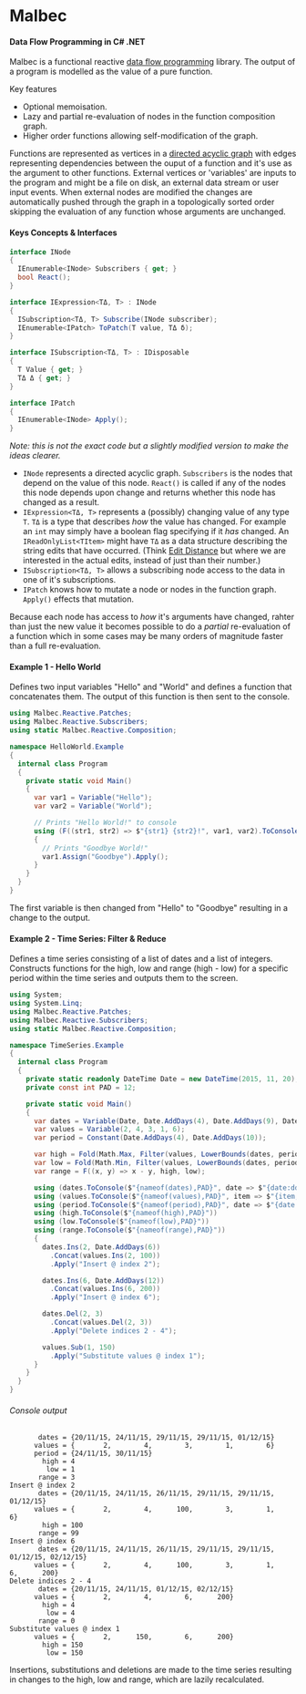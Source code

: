 # Malbec
#### Data Flow Programming in C# .NET

Malbec is a functional reactive [data flow programming](https://en.wikipedia.org/wiki/Dataflow_programming) library. The output of a program is modelled as the value of a pure function.

Key features
* Optional memoisation.
* Lazy and partial re-evaluation of nodes in the function composition graph.
* Higher order functions allowing self-modification of the graph.

Functions are represented as vertices in a [directed acyclic graph](https://en.wikipedia.org/wiki/Directed_acyclic_graph) with edges representing dependencies between the ouput of a function and it's use as the argument to other functions. External vertices or 'variables' are inputs to the program and might be a file on disk, an external data stream or user input events. When external nodes are modified the changes are automatically pushed through the graph in a topologically sorted order skipping the evaluation of any function whose arguments are unchanged.

#### Keys Concepts & Interfaces
```C#
interface INode
{
  IEnumerable<INode> Subscribers { get; }
  bool React();
}

interface IExpression<TΔ, T> : INode
{
  ISubscription<TΔ, T> Subscribe(INode subscriber);
  IEnumerable<IPatch> ToPatch(T value, TΔ δ);
}

interface ISubscription<TΔ, T> : IDisposable
{
  T Value { get; }
  TΔ Δ { get; }
}

interface IPatch
{
  IEnumerable<INode> Apply();
}
```
*Note: this is not the exact code but a slightly modified version to make the ideas clearer.*

* `INode` represents a directed acyclic graph. `Subscribers` is the nodes that depend on the value of this node. `React()` is called if any of the nodes this node depends upon change and returns whether this node has changed as a result.
* `IExpression<TΔ, T>` represents a (possibly) changing value of any type `T`. `TΔ` is a type that describes *how* the value has changed. For example an `int` may simply have a boolean flag specifying if it *has* changed. An `IReadOnlyList<TItem>` might have `TΔ` as a data structure describing the string edits that have occurred. (Think [Edit Distance](https://en.wikipedia.org/wiki/Edit_distance) but where we are interested in the actual edits, instead of just than their number.)
* `ISubscription<TΔ, T>` allows a subscribing node access to the data in one of it's subscriptions.
* `IPatch` knows how to mutate a node or nodes in the function graph. `Apply()` effects that mutation.

Because each node has access to *how* it's arguments have changed, rahter than just the new value it becomes possible to do a *partial* re-evaluation of a function which in some cases may be many orders of magnitude faster than a full re-evaluation.

#### Example 1 - Hello World
Defines two input variables "Hello" and "World" and defines a function that concatenates them. The output of this function is then sent to the console.

```C#
using Malbec.Reactive.Patches;
using Malbec.Reactive.Subscribers;
using static Malbec.Reactive.Composition;

namespace HelloWorld.Example
{
  internal class Program
  {
    private static void Main()
    {
      var var1 = Variable("Hello");
      var var2 = Variable("World");

      // Prints "Hello World!" to console
      using (F((str1, str2) => $"{str1} {str2}!", var1, var2).ToConsole())
      {
        // Prints "Goodbye World!"
        var1.Assign("Goodbye").Apply();
      }
    }
  }
}
```
The first variable is then changed from "Hello" to "Goodbye" resulting in a change to the output.

#### Example 2 - Time Series: Filter & Reduce
Defines a time series consisting of a list of dates and a list of integers. Constructs functions for the high, low and range (high - low) for a specific period within the time series and outputs them to the screen.

```C#
using System;
using System.Linq;
using Malbec.Reactive.Patches;
using Malbec.Reactive.Subscribers;
using static Malbec.Reactive.Composition;

namespace TimeSeries.Example
{
  internal class Program
  {
    private static readonly DateTime Date = new DateTime(2015, 11, 20);
    private const int PAD = 12;

    private static void Main()
    {
      var dates = Variable(Date, Date.AddDays(4), Date.AddDays(9), Date.AddDays(9), Date.AddDays(11));
      var values = Variable(2, 4, 3, 1, 6);
      var period = Constant(Date.AddDays(4), Date.AddDays(10));

      var high = Fold(Math.Max, Filter(values, LowerBounds(dates, period)));
      var low = Fold(Math.Min, Filter(values, LowerBounds(dates, period)));
      var range = F((x, y) => x - y, high, low);

      using (dates.ToConsole($"{nameof(dates),PAD}", date => $"{date:dd/MM/yy}"))
      using (values.ToConsole($"{nameof(values),PAD}", item => $"{item,8}"))
      using (period.ToConsole($"{nameof(period),PAD}", date => $"{date:dd/MM/yy}"))
      using (high.ToConsole($"{nameof(high),PAD}"))
      using (low.ToConsole($"{nameof(low),PAD}"))
      using (range.ToConsole($"{nameof(range),PAD}"))
      {
        dates.Ins(2, Date.AddDays(6))
          .Concat(values.Ins(2, 100))
          .Apply("Insert @ index 2");

        dates.Ins(6, Date.AddDays(12))
          .Concat(values.Ins(6, 200))
          .Apply("Insert @ index 6");

        dates.Del(2, 3)
          .Concat(values.Del(2, 3))
          .Apply("Delete indices 2 - 4");

        values.Sub(1, 150)
          .Apply("Substitute values @ index 1");
      }
    }
  }
}
```
###### Console output
```
       dates = {20/11/15, 24/11/15, 29/11/15, 29/11/15, 01/12/15}
      values = {       2,        4,        3,        1,        6}
      period = {24/11/15, 30/11/15}
        high = 4
         low = 1
       range = 3
Insert @ index 2
       dates = {20/11/15, 24/11/15, 26/11/15, 29/11/15, 29/11/15, 01/12/15}
      values = {       2,        4,      100,        3,        1,        6}
        high = 100
       range = 99
Insert @ index 6
       dates = {20/11/15, 24/11/15, 26/11/15, 29/11/15, 29/11/15, 01/12/15, 02/12/15}
      values = {       2,        4,      100,        3,        1,        6,      200}
Delete indices 2 - 4
       dates = {20/11/15, 24/11/15, 01/12/15, 02/12/15}
      values = {       2,        4,        6,      200}
        high = 4
         low = 4
       range = 0
Substitute values @ index 1
      values = {       2,      150,        6,      200}
        high = 150
         low = 150
```
Insertions, substitutions and deletions are made to the time series resulting in changes to the high, low and range, which are lazily recalculated.

